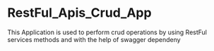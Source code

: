 # RestFul_Apis_Crud_App

This Application is used to perform crud operations by using RestFul services methods and with the help of swagger dependeny
